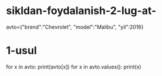 # sikldan-foydalanish-2-lug-at-

avto={"brend":"Chevrolet", 
      "model":"Malibu",
      "yil":2016}
# 1-usul
for x in avto:
    print(avto[x])
for x in avto.values():
    print(x)

